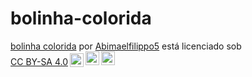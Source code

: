 # bolinha-colorida
<p xmlns:cc="http://creativecommons.org/ns#" xmlns:dct="http://purl.org/dc/terms/"><a property="dct:title" rel="cc :attributionURL" href="https://abimaelfilippo5.github.io/bolinha-colorida/">bolinha colorida</a> por <a rel="cc:attributionURL dct:creator" property="cc:attributionName" href= "https://github.com/Abimaelfilippo5">Abimaelfilippo5</a> está licenciado sob <a href="https://creativecommons.org/licenses/by-sa/4.0/?ref=chooser-v1" target= "_blank" rel="license noopener noreferrer" style="display:inline-block;">CC BY-SA 4.0<img style="height:22px!important;margin-left:3px;vertical-align:text-bottom ;" src="https://mirrors.creativecommons.org/presskit/icons/cc.svg?ref=chooser-v1" alt=""><img style="height:22px!important;margin-left:3px;vertical -align:texto inferior;" src="https://mirrors.creativecommons.org/presskit/icons/by.svg?ref=chooser-v1" alt=""><img style="height:22px!important;margin-left:3px;vertical -align:texto inferior;" src="https://mirrors.creativecommons.org/presskit/icons/sa.svg?ref=chooser-v1" alt=""></a></p>
